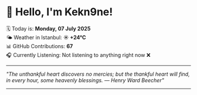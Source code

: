 # 👋 Hello, I'm Kekn9ne!

🗓️ Today is: **Monday, 07 July 2025**  
🌤️ Weather in Istanbul: **☀️   +24°C**  
📊 GitHub Contributions: **67**  
🎧 Currently Listening: Not listening to anything right now ❌

---

_"The unthankful heart discovers no mercies; but the thankful heart will find, in every hour, some heavenly blessings. — *Henry Ward Beecher*"_

---
